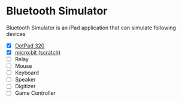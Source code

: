# Bluetooth Simulator

Bluetooth Simulator is an iPad application that can simulate following devices

- [x] [DotPad 320](docs/dotpad-320.md)
- [x] [micro:bit (scratch)](docs/microbit-scratch.md)
- [ ] Relay
- [ ] Mouse
- [ ] Keyboard
- [ ] Speaker
- [ ] Digitizer
- [ ] Game Controller

